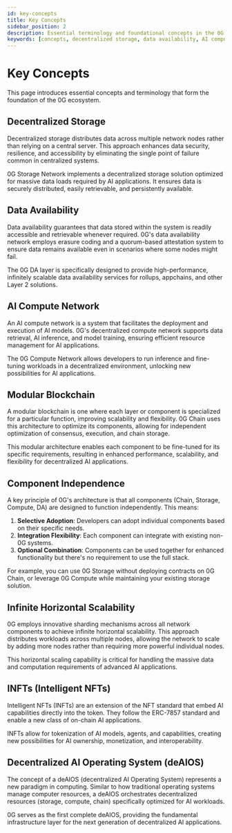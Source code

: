 ```yaml
---
id: key-concepts
title: Key Concepts
sidebar_position: 2
description: Essential terminology and foundational concepts in the 0G ecosystem
keywords: [concepts, decentralized storage, data availability, AI compute, modular blockchain]
---
```


# Key Concepts

This page introduces essential concepts and terminology that form the foundation of the 0G ecosystem.

## Decentralized Storage

Decentralized storage distributes data across multiple network nodes rather than relying on a central server. This approach enhances data security, resilience, and accessibility by eliminating the single point of failure common in centralized systems.

0G Storage Network implements a decentralized storage solution optimized for massive data loads required by AI applications. It ensures data is securely distributed, easily retrievable, and persistently available.

## Data Availability

Data availability guarantees that data stored within the system is readily accessible and retrievable whenever required. 0G's data availability network employs erasure coding and a quorum-based attestation system to ensure data remains available even in scenarios where some nodes might fail.

The 0G DA layer is specifically designed to provide high-performance, infinitely scalable data availability services for rollups, appchains, and other Layer 2 solutions.

## AI Compute Network

An AI compute network is a system that facilitates the deployment and execution of AI models. 0G's decentralized compute network supports data retrieval, AI inference, and model training, ensuring efficient resource management for AI applications.

The 0G Compute Network allows developers to run inference and fine-tuning workloads in a decentralized environment, unlocking new possibilities for AI applications.

## Modular Blockchain

A modular blockchain is one where each layer or component is specialized for a particular function, improving scalability and flexibility. 0G Chain uses this architecture to optimize its components, allowing for independent optimization of consensus, execution, and chain storage. 

This modular architecture enables each component to be fine-tuned for its specific requirements, resulting in enhanced performance, scalability, and flexibility for decentralized AI applications.

## Component Independence

A key principle of 0G's architecture is that all components (Chain, Storage, Compute, DA) are designed to function independently. This means:

1. **Selective Adoption**: Developers can adopt individual components based on their specific needs.
2. **Integration Flexibility**: Each component can integrate with existing non-0G systems.
3. **Optional Combination**: Components can be used together for enhanced functionality but there's no requirement to use the full stack.

For example, you can use 0G Storage without deploying contracts on 0G Chain, or leverage 0G Compute while maintaining your existing storage solution.

## Infinite Horizontal Scalability

0G employs innovative sharding mechanisms across all network components to achieve infinite horizontal scalability. This approach distributes workloads across multiple nodes, allowing the network to scale by adding more nodes rather than requiring more powerful individual nodes.

This horizontal scaling capability is critical for handling the massive data and computation requirements of advanced AI applications.

## INFTs (Intelligent NFTs)

Intelligent NFTs (INFTs) are an extension of the NFT standard that embed AI capabilities directly into the token. They follow the ERC-7857 standard and enable a new class of on-chain AI applications.

INFTs allow for tokenization of AI models, agents, and capabilities, creating new possibilities for AI ownership, monetization, and interoperability.

## Decentralized AI Operating System (deAIOS)

The concept of a deAIOS (decentralized AI Operating System) represents a new paradigm in computing. Similar to how traditional operating systems manage computer resources, a deAIOS orchestrates decentralized resources (storage, compute, chain) specifically optimized for AI workloads.

0G serves as the first complete deAIOS, providing the fundamental infrastructure layer for the next generation of decentralized AI applications.